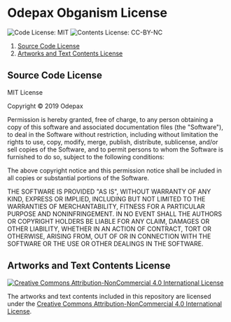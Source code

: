Odepax Obganism License
====

![Code License: MIT](https://img.shields.io/badge/Source_Code-MIT-green.svg?style=flat-square)
![Contents License: CC-BY-NC](https://img.shields.io/badge/Contents-CC--BY--NC-orange.svg?style=flat-square)

1. [Source Code License](#source-code-license)
2. [Artworks and Text Contents License](#artworks-and-text-contents-license)

Source Code License
----

MIT License

Copyright &copy; 2019 Odepax

Permission is hereby granted, free of charge, to any person obtaining a copy of this software and associated documentation files (the "Software"), to deal in the Software without restriction, including without limitation the rights to use, copy, modify, merge, publish, distribute, sublicense, and/or sell copies of the Software, and to permit persons to whom the Software is furnished to do so, subject to the following conditions:

The above copyright notice and this permission notice shall be included in all copies or substantial portions of the Software.

THE SOFTWARE IS PROVIDED "AS IS", WITHOUT WARRANTY OF ANY KIND, EXPRESS OR IMPLIED, INCLUDING BUT NOT LIMITED TO THE WARRANTIES OF MERCHANTABILITY, FITNESS FOR A PARTICULAR PURPOSE AND NONINFRINGEMENT. IN NO EVENT SHALL THE AUTHORS OR COPYRIGHT HOLDERS BE LIABLE FOR ANY CLAIM, DAMAGES OR OTHER LIABILITY, WHETHER IN AN ACTION OF CONTRACT, TORT OR OTHERWISE, ARISING FROM, OUT OF OR IN CONNECTION WITH THE SOFTWARE OR THE USE OR OTHER DEALINGS IN THE SOFTWARE.

Artworks and Text Contents License
----

[
![Creative Commons Attribution-NonCommercial 4.0 International License](https://i.creativecommons.org/l/by-nc/4.0/88x31.png)
](http://creativecommons.org/licenses/by-nc/4.0/)

The artworks and text contents included in this repository are licensed under the [Creative Commons Attribution-NonCommercial 4.0 International License](http://creativecommons.org/licenses/by-nc/4.0/).
